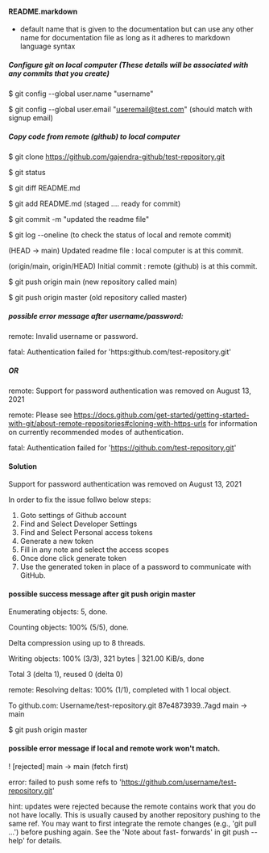 
#### README.markdown  
- default name that is given to the documentation but can use any other name for documentation file as long as it adheres to markdown language syntax


##### Configure git on local computer  (These details will be associated with any commits that you create)
 $ git config --global user.name "username"
 
 $ git config --global user.email "useremail@test.com" (should match with signup email)
 
 
 
 
##### Copy code from remote (github) to local computer
  $ git clone https://github.com/gajendra-github/test-repository.git
  
  
  $ git status
  
  $ git diff README.md
  
  $ git add README.md      (staged .... ready for commit)
  
  $ git commit -m "updated the readme file" 
  
  $ git log --oneline       (to check the status of local and remote commit)
  
  (HEAD -> main) Updated readme file : local computer is at this commit.
  
  (origin/main, origin/HEAD) Initial commit : remote (github) is at this commit.
  
  $ git push origin main    (new repository called main)
  
  $ git push origin master  (old repository called master)
  
  ##### possible error message after username/password:
  remote: Invalid username or password.
  
  fatal: Authentication failed for 'https:github.com/test-repository.git'
  
  ##### OR
  remote: Support for password authentication was removed on August 13, 2021 
 
  remote: Please see https://docs.github.com/get-started/getting-started-with-git/about-remote-repositories#cloning-with-https-urls for information on 
          currently recommended modes of authentication.
  
  fatal:  Authentication failed for 'https://github.com/test-repository.git'

  #### Solution
  Support for password authentication was removed on August 13, 2021
  
  In order to fix the issue follwo below steps:
  
  1. Goto settings of Github account
  2. Find and Select Developer Settings
  3. Find and Select Personal access tokens
  4. Generate a new token
  5. Fill in any note and select the access scopes
  6. Once done click generate token
  7. Use the generated token in place of a password to communicate with GitHub.


  
  
  #### possible success message after git push origin master
  Enumerating objects: 5, done.
  
  Counting objects: 100% (5/5), done.
  
  Delta compression using up to 8 threads.
  
  Writing objects: 100% (3/3), 321 bytes | 321.00 KiB/s, done
  
  Total 3 (delta 1), reused 0 (delta 0)
  
  remote: Resolving deltas: 100% (1/1), completed with 1 local object. 
  
  To github.com: Username/test-repository.git
  87e4873939..7agd main -> main
  
  
  $ git push origin master
  
  #### possible error message if local and remote work won't match.
  
  ! [rejected]  main -> main (fetch first)
  
  error: failed to push some refs to 'https://github.com/username/test-repository.git'
  
  hint: updates were rejected because the remote contains work that you do not have locally. This is usually caused by another repository pushing
        to the same ref. You may want to first integrate the remote changes (e.g., 'git pull ...') before pushing again. See the 'Note about fast-             forwards' in git push --help' for details.
        
        
        
        
  
  
  
  
  
  
  
  
  
